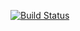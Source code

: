 [![Build Status](https://travis-ci.org/galmi/xacml.svg?branch=master)](https://travis-ci.org/galmi/xacml)
